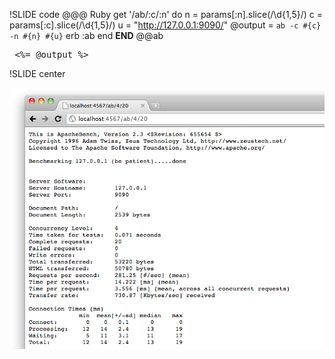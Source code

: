 !SLIDE code
    @@@ Ruby
		get '/ab/:c/:n' do
		  n = params[:n].slice(/\d{1,5}/)
		  c = params[:c].slice(/\d{1,5}/)
		  u = "http://127.0.0.1:9090/"
		  @output = `ab -c #{c} -n #{n} #{u}`
		  erb :ab
		end
		__END__
		@@ab
		<pre>
		<%= @output %>
		</pre>
		
!SLIDE center

![ab.png](ab.png)